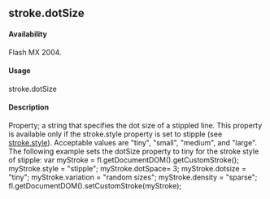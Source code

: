## stroke.dotSize

#### Availability

Flash MX 2004.

#### Usage

stroke.dotSize

#### Description

Property; a string that specifies the dot size of a stippled line. This property is available only if the stroke.style
property is set to stipple (see [stroke.style](#!AdobeDocs/developers-animatesdk-docs/master/Stroke_object/stroke20.md)). Acceptable values are "tiny", "small", "medium", and "large". The following example sets the dotSize property to tiny for the stroke style of stipple:
var myStroke = fl.getDocumentDOM().getCustomStroke(); myStroke.style = "stipple";
myStroke.dotSpace= 3; myStroke.dotsize = "tiny"; myStroke.variation = "random sizes"; myStroke.density = "sparse";
fl.getDocumentDOM().setCustomStroke(myStroke);

